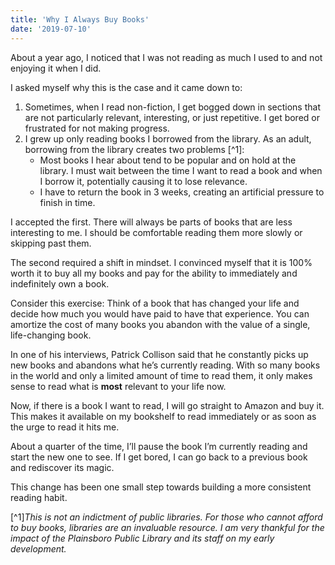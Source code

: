 ```yaml
---
title: 'Why I Always Buy Books'
date: '2019-07-10'
---
```


About a year ago, I noticed that I was not reading as much I used to and not enjoying it when I did.

I asked myself why this is the case and it came down to:

1. Sometimes, when I read non-fiction, I get bogged down in sections that are not particularly relevant, interesting, or just repetitive. I get bored or frustrated for not making progress.
2. I grew up only reading books I borrowed from the library. As an adult, borrowing from the library creates two problems [^1]:
   - Most books I hear about tend to be popular and on hold at the library. I must wait between the time I want to read a book and when I borrow it, potentially causing it to lose relevance.
   - I have to return the book in 3 weeks, creating an artificial pressure to finish in time.

I accepted the first. There will always be parts of books that are less interesting to me. I should be comfortable reading them more slowly or skipping past them.

The second required a shift in mindset. I convinced myself that it is 100% worth it to buy all my books and pay for the ability to immediately and indefinitely own a book.

Consider this exercise: Think of a book that has changed your life and decide how much you would have paid to have that experience. You can amortize the cost of many books you abandon with the value of a single, life-changing book.

In one of his interviews, Patrick Collison said that he constantly picks up new books and abandons what he’s currently reading. With so many books in the world and only a limited amount of time to read them, it only makes sense to read what is **most** relevant to your life now.

Now, if there is a book I want to read, I will go straight to Amazon and buy it. This makes it available on my bookshelf to read immediately or as soon as the urge to read it hits me.

About a quarter of the time, I’ll pause the book I’m currently reading and start the new one to see. If I get bored, I can go back to a previous book and rediscover its magic.

This change has been one small step towards building a more consistent reading habit.

[^1]_This is not an indictment of public libraries. For those who cannot afford to buy books, libraries are an invaluable resource. I am very thankful for the impact of the Plainsboro Public Library and its staff on my early development._
